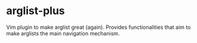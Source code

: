 # arglist-plus

Vim plugin to make arglist great (again).
Provides functionalities that aim to make arglists the main 
navigation mechanism.
